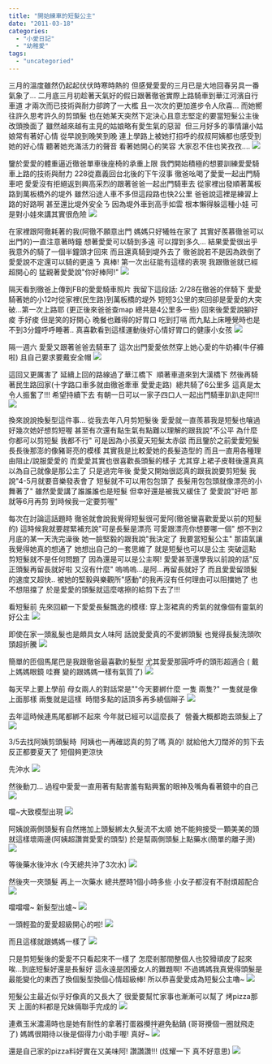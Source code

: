 ```yaml
---
title: "開始練車的短髮公主"
date: "2011-03-18"
categories: 
  - "小愛日記"
  - "幼稚愛"
tags: 
  - "uncategoried"
---
```


三月的溫度雖然仍起起伏伏時寒時熱的 但感覺愛愛的三月已是大地回春另具一番氣象了... 二月底三月初趁著天氣好的假日跟著徹爸實際上路騎車到華江河濱自行車道 才兩次而已技術與耐力卻跨了一大檻 且一次次的更加進步令人欣喜... 而她嚮往許久思考許久的剪頭髮 也在她某天突然下定決心且意志堅定的要當短髮公主後改頭換面了 雖然越來越有主見的姑娘略有愛生氣的惡習  但三月好多的事情讓小姑娘常有著好心情 從早說到晚笑到晚 連上學路上被她打招呼的叔叔阿姨都也感受到她的好心情 聽著她充滿活力的聲音 看著她開心的笑容 大家忍不住也笑孜孜.... ![](images/5528110558_77a02cbc1a.jpg)

鑒於愛愛的體重逼近徹爸單車後座椅的承重上限 我們開始積極的想要訓練愛愛騎車上路的技術與耐力 228從嘉義回台北後的下午沒事 徹爸吆喝了愛愛一起出門騎車吧 愛愛沒有拒絕返到興高采烈的跟著爸爸一起出門騎車去 從家裡出發順著萬板路到萬板橋外的堤外 雖然沿途人車不多但這段路也快2公里 爸爸說這裡是練習上路的好路啊 甚至還比堤外安全ㄋ 因為堤外車到高手如雲 根本懶得躲這種小娃 可是對小娃來講其實很危險 ![](images/5527521103_fbf067fec3.jpg) 

在家裡跟阿徹耗著的我(阿徹不願意出門 媽媽只好犧牲在家了 其實好羨慕徹爸可以出門的)一直注意著時鐘 想著愛愛可以騎到多遠 可以撐到多久... 結果愛愛很出乎我意外的騎了一個半鐘頭才回來 而且還真騎到堤外去了 徹爸說若不是因為跌倒了 愛愛說不定還可以騎的更遠ㄋ 真棒! 第一次出征能有這樣的表現 我跟徹爸就已經超開心的 猛親著愛愛說"你好棒阿!" ![](images/5527520863_07126fb87f.jpg)

隔天看到徹爸上傳到FB的愛愛騎車照片 我留下這段話: 2/28在徹爸的伴騎下 愛愛騎著她的小12吋從家裡(民生路)到萬板橋的堤外 短短3公里的來回卻是愛愛的大突破...第一次上路耶 (更正後來爸爸查map 總共是4公里多一些) 回來後愛愛說腳好痠 手好痠 但是笑的好開心 晚餐也難得的好胃口 吃到打嗝 而九點上床睡覺時也是不到3分鐘呼呼睡著.. 真喜歡看到這樣運動後好心情好胃口的健康小女孩 ![](images/5528109904_4d732d0f75.jpg)

隔一週六 愛愛又跟著爸爸去騎車了 這次出門愛愛依然穿上她心愛的牛奶褲(牛仔褲啦) 且自己要求要戴安全帽 ![](images/5527516709_b813a78a2d.jpg)

這回又更厲害了 延續上回的路線過了華江橋下  順著車道來到大漢橋下 然後再騎著民生路回家(十字路口車多就由徹爸牽車 愛愛走路)  總共騎了6公里多 這真是太令人振奮了!!! 希望持續下去 有朝一日可以一家子四口人一起出門騎車趴趴走阿!!! ![](images/5528105492_6fcab8ca4c.jpg)

換來說說換髮型這件事... 從我去年八月剪短髮後 愛愛就一直羨慕我是短髮也嚷過好幾次她好想剪短喔 甚至有次還有點生氣有點難以理解的跟我說"不公平 為什麼你都可以剪短髮 我都不行" 可是因為小孩夏天短髮太赤燄 而且鑒於之前愛愛短髮長長後那澎的像豬哥亮的模樣 其實我是比較愛她的長髮造型的 而且一直用各種理由阻止/說服愛愛的 而愛愛其實也很喜歡長頭髮的樣子 尤其穿上裙子皮鞋後還真真以為自己就像是那公主了 只是過完年後 愛愛又開始很認真的跟我說要剪短髮 我說"4-5月就要音樂發表會了 短髮就不可以用包包頭了 長髮用包包頭就像漂亮的小舞著了" 雖然愛愛講了誰誰誰也是短髮 但幸好還是被我又緩住了 愛愛說"好吧 那就等6月再剪 到時候我一定要剪喔"

每次在討論這話題時 徹爸就會說我覺得短髮很可愛阿(徹爸蠻喜歡愛愛以前的短髮的) 這時候我就要趕緊補充說"可是長髮是漂亮 可愛跟漂亮你想要哪一個" 想不到2月底的某一天洗完澡後 她一臉堅毅的跟我說"我決定了 我要當短髮公主" 那語氣讓我覺得她真的想通了 她想出自己的一套思維了 就是短髮也可以是公主 突破這點 剪短髮就不是任何問題了 因為還是可以是公主啊! 愛愛甚至還學我以前說的話"反正頭髮再留長就好啦 又沒有什麼" 嗚嗚嗚...是阿...再留長就好了 而且愛愛留頭髮的速度又超快.. 被她的堅毅與樂觀所"感動"的我再沒有任何理由可以阻擋她了 也不想阻擋了 於是愛愛的頭髮就這麼喀擦的給剪下去了!!!

看短髮前 先來回顧一下愛愛長髮飄逸的模樣: 穿上澎裙真的秀氣的就像個有靈氣的好公主 ![](images/5528134424_55c0cd25c9.jpg)

即使在家一頭亂髮也是頗具女人味阿 話說愛愛真的不愛綁頭髮 也覺得長髮洗頭吹頭超折騰 ![](images/5527542161_0a3a0d7598.jpg)

簡單的匝個馬尾巴是我跟徹爸最喜歡的髮型 尤其愛愛那圓呼呼的頭形超適合 ( 戴上媽媽眼鏡 哇賽 變的跟媽媽一樣有氣質了) ![](images/5528132226_5320b1ff3d.jpg)

每天早上要上學前 母女兩人的對話常是""今天要綁什麼 一隻 兩隻?" 一隻就是像上面那樣 兩隻就是這樣  時間多點的話頂多再多繞個辮子 ![](images/5527519505_5fbed3434d.jpg)

去年這時候連馬尾都綁不起來 今年就已經可以這麼長了  營養大概都跑去頭髮上了 ![](images/5527522885_a556aea8c0.jpg)

3/5去找阿姨剪頭髮時  阿姨也一再確認真的剪了嗎 真的! 就給他大刀闊斧的剪下去 反正都要夏天了 短個夠更涼快

先沖水 ![](images/5527519289_2f6b13763e.jpg)

然後動刀... 過程中愛愛一直用著有點害羞有點興奮的眼神及嘴角看著鏡中的自己 ![](images/5527518539_8b62493a36.jpg)

噹~大致模型出現 ![](images/5527518183_c94b535ff8.jpg)

阿姨說兩側頭髮有自然捲加上頭髮綁太久髮流不太順 她不能夠接受一顆美美的頭就這樣壞兩邊(阿姨超讚賞愛愛的頭型) 於是幫兩側頭髮上點藥水(簡單的離子燙) ![](images/5527517993_af21df2c70.jpg)

等後藥水後沖水 (今天總共沖了3次水) ![](images/5527517811_4696f10a93.jpg)

然後夾一夾頭髮 再上一次藥水 總共歷時1個小時多些 小女子都沒有不耐煩超配合 ![](images/5527517603_66b67918cc.jpg)

噹噹噹~ 新髮型出爐~ ![](images/5527517423_26c467c4b1.jpg)

一頭輕盈的愛愛超級開心的啦! ![](images/5527517229_7e4d3e7dff.jpg)

而且這樣就跟媽媽一樣了 ![](images/5528104542_3fd5f0c939.jpg)

只是剪短髮後的愛愛不只看起來不一樣了 怎麼剎那間整個人也狡猾頑皮了起來 唉...到底短髮好還是長髮好 這永遠是困擾女人的難題啊! 不過媽媽我真覺得頭髮是最能變化的東西了換個髮型換個心情超級棒! 所以恭喜愛愛成為短髮公主嚕~ ![](images/5528104848_36f1219023.jpg)

短髮公主最近似乎好像真的又長大了 很愛要幫忙家事也漸漸可以幫了 烤pizza那天 上面的料都是兄妹倆聯手完成的 ![](images/5527515119_447c15a4bb.jpg)

連煮玉米濃湯時也是她有耐性的拿著打蛋器攪拌避免黏鍋 (哥哥攪個一圈就飛走了) 媽媽很期待以後是個得力小助手喔! 真好~ ![](images/5528104150_0eaab25a26.jpg)

還是自己家的pizza料好實在又美味阿! 讚讚讚!!! (炫耀一下 真不好意思) ![](images/5527514793_e61ca27a82.jpg)
